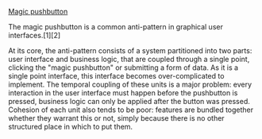 [Magic pushbutton](https://en.wikipedia.org/wiki/Magic_pushbutton)

The magic pushbutton is a common anti-pattern in graphical user interfaces.[1][2]

At its core, the anti-pattern consists of a system partitioned into two parts: user interface and business logic, that are coupled through a single point, clicking the "magic pushbutton" or submitting a form of data. As it is a single point interface, this interface becomes over-complicated to implement. The temporal coupling of these units is a major problem: every interaction in the user interface must happen before the pushbutton is pressed, business logic can only be applied after the button was pressed. Cohesion of each unit also tends to be poor: features are bundled together whether they warrant this or not, simply because there is no other structured place in which to put them.

